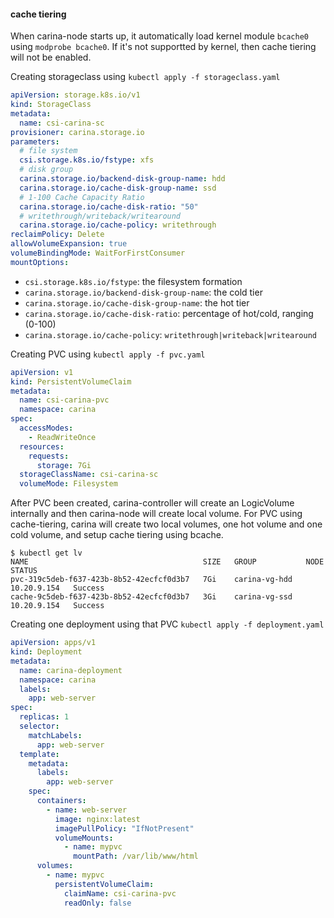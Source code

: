 #### cache tiering


When carina-node starts up, it automatically load kernel module `bcache0` using `modprobe bcache0`. If it's not supportted by kernel, then cache tiering will not be enabled.

Creating storageclass using `kubectl apply -f storageclass.yaml`

```yaml
apiVersion: storage.k8s.io/v1
kind: StorageClass
metadata:
  name: csi-carina-sc
provisioner: carina.storage.io
parameters:
  # file system
  csi.storage.k8s.io/fstype: xfs
  # disk group
  carina.storage.io/backend-disk-group-name: hdd
  carina.storage.io/cache-disk-group-name: ssd
  # 1-100 Cache Capacity Ratio
  carina.storage.io/cache-disk-ratio: "50"
  # writethrough/writeback/writearound
  carina.storage.io/cache-policy: writethrough
reclaimPolicy: Delete
allowVolumeExpansion: true
volumeBindingMode: WaitForFirstConsumer
mountOptions:
```

- `csi.storage.k8s.io/fstype`: the filesystem formation
- `carina.storage.io/backend-disk-group-name`: the cold tier
- `carina.storage.io/cache-disk-group-name`: the hot tier
- `carina.storage.io/cache-disk-ratio`: percentage of hot/cold, ranging (0-100)
- `carina.storage.io/cache-policy`: `writethrough|writeback|writearound`

Creating PVC using `kubectl apply -f pvc.yaml`

```yaml
apiVersion: v1
kind: PersistentVolumeClaim
metadata:
  name: csi-carina-pvc
  namespace: carina
spec:
  accessModes:
    - ReadWriteOnce
  resources:
    requests:
      storage: 7Gi
  storageClassName: csi-carina-sc
  volumeMode: Filesystem
```

After PVC been created, carina-controller will create an LogicVolume internally and then carina-node will create local volume. For PVC using cache-tiering, carina will create two local volumes, one hot volume and one cold volume, and setup cache tiering using bcache.

```shell
$ kubectl get lv
NAME                                       SIZE   GROUP           NODE          STATUS
pvc-319c5deb-f637-423b-8b52-42ecfcf0d3b7   7Gi    carina-vg-hdd   10.20.9.154   Success
cache-9c5deb-f637-423b-8b52-42ecfcf0d3b7   3Gi    carina-vg-ssd   10.20.9.154   Success
```

Creating one deployment using that PVC `kubectl apply -f deployment.yaml`

```yaml
apiVersion: apps/v1
kind: Deployment
metadata:
  name: carina-deployment
  namespace: carina
  labels:
    app: web-server
spec:
  replicas: 1
  selector:
    matchLabels:
      app: web-server
  template:
    metadata:
      labels:
        app: web-server
    spec:
      containers:
        - name: web-server
          image: nginx:latest
          imagePullPolicy: "IfNotPresent"
          volumeMounts:
            - name: mypvc
              mountPath: /var/lib/www/html
      volumes:
        - name: mypvc
          persistentVolumeClaim:
            claimName: csi-carina-pvc
            readOnly: false
```